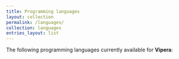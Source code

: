 ```yaml
---
title: Programming languages
layout: collection
permalink: /languages/
collection: languages
entries_layout: list
---
```


The following programming languages currently available for **Vipera**: